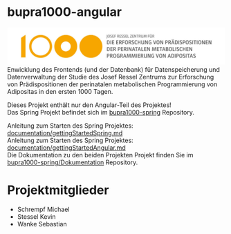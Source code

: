 # bupra1000-angular
![Logo](logo/logo.jpg)
Enwicklung des Frontends (und der Datenbank) für Datenspeicherung und Datenverwaltung der Studie des Josef Ressel Zentrums zur Erforschung von Prädispositionen der perinatalen metabolischen Programmierung von Adipositas in den ersten 1000 Tagen.

Dieses Projekt enthält nur den Angular-Teil des Projektes!<br />
Das Spring Projekt befindet sich im [bupra1000-spring](https://github.com/wase90168/bupra1000-spring) Repository.

Anleitung zum Starten des Spring Projektes: [documentation/gettingStartedSpring.md](https://github.com/wase90168/bupra1000-spring/blob/master/documentation/gettingStartedSpring.md)<br>
Anleitung zum Starten des Spring Projektes: [documentation/gettingStartedAngular.md](https://github.com/wase90168/bupra1000-spring/blob/master/documentation/gettingStartedAngular.md)<br>
Die Dokumentation zu den beiden Projekten Projekt finden Sie im [bupra1000-spring/Dokumentation](https://github.com/wase90168/bupra1000-spring/tree/master/documentation) Repository.

# Projektmitglieder
- Schrempf Michael
- Stessel Kevin
- Wanke Sebastian
